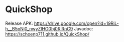 # QuickShop




Release APK: https://drive.google.com/open?id=19RiL-h__B5pNj0_nwyZIHG0hj0RlRnC9
Javadoc: https://schoenp711.github.io/QuickShop/
